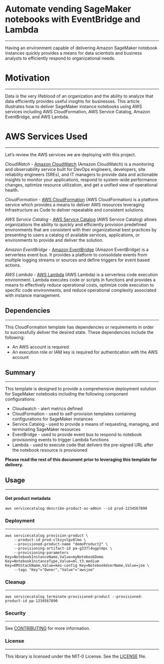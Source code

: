 # Automate vending SageMaker notebooks with EventBridge and Lambda
---

Having an environment capable of delivering Amazon SageMaker notebook instances quickly provides a means for data scientists and business analysts to efficiently respond to organizational needs.  

# Motivation
---

Data is the very lifeblood of an organization and the ability to analyze that data efficiently provides useful insights for businesses.  This article illustrates how to deliver SageMaker instance notebooks using AWS services including AWS CloudFormation, AWS Service Catalog, Amazon EventBridge, and AWS Lambda.  

# AWS Services Used
---

Let’s review the AWS services we are deploying with this project.

*CloudWatch* - [Amazon CloudWatch](https://aws.amazon.com/cloudwatch/) (Amazon CloudWatch) is a monitoring and observability service built for DevOps engineers, developers, site reliability engineers (SREs), and IT managers to provide data and actionable insights to monitor your applications, respond to system-wide performance changes, optimize resource utilization, and get a unified view of operational health.  

*CloudFormation* - [AWS CloudFormation](https://docs.aws.amazon.com/cloudformation/) (AWS CloudFormation) is a platform service which provides a means to deliver AWS resources leveraging Infrastructure as Code to deliver repeatable and consistent solutions.

*AWS Service Catalog* - [AWS Service Catalog](https://aws.amazon.com/servicecatalog/?aws-service-catalog.sort-by=item.additionalFields.createdDate&aws-service-catalog.sort-order=desc) (AWS Service Catalog) allows organizations the ability to quickly and efficiently provision predefined environments that are consistent with their organizational best practices by presenting to users a catalog of available services, applications, or environments to provide and deliver the solution.

*Amazon EventBridge* - [Amazon EventBridge](https://aws.amazon.com/eventbridge/) (Amazon EventBridge) is a serverless event bus.  It provides a platform to consolidate events from multiple logging streams or sources and define triggers for event based actions.

*AWS Lambda* - [AWS Lambda](https://aws.amazon.com/lambda/) (AWS Lambda) is a serverless code execution environment.  Lambda executes code or scripts in functions and provides a means to effectively reduce operational costs, optimize code execution to specific code environments, and reduce operational complexity associated with instance management.

## Dependencies
---

This CloudFormation template has dependencies or requirements in order to successfully deliver the desired state.  These dependencies include the following:

- An AWS account is required
- An execution role or IAM key is required for authentication with the AWS account

## Summary
---

This template is designed to provide a comprehensive deployment solution for SageMaker notebooks including the following component configurations:

- Cloudwatch - alert metrics defined
- CloudFormation - used to self-provision templates containing configurations for SageMaker instances
- Service Catalog - used to provide a means of requesting, managing, and terminating SageMaker resources
- EventBridge - used to provide event bus to respond to notebook provisioning events to trigger Lambda functions
- Lambda - used to execute code that delivers the pre-signed URL after the notebook resource is provisioned

**Please read the rest of this document prior to leveraging this template for delivery.**

## Usage
---

#### Get product metadata

```
aws servicecatalog describe-product-as-admin --id prod-1234567890
```

### Deployment
---


```
aws servicecatalog provision-product \
    --product-id prod-clkzyvlgv6lmo \
    --provisioned-product-name "demoProduct2" \
    --provisioning-artifact-id pa-g337l4ugplmpc \
    --provisioning-parameters Key=NotebookInstanceName,Value=myNotebookDemo Key=NotebookInstanceType,Value=ml.t3.medium Key=KMSStackName,Value=kms-config Key=NotebookUserName,Value=joe \
    --tags "Key"="Owner","Value"="awsjoe"
```

### Cleanup
---


```
aws servicecatalog terminate-provisioned-product --provisioned-product-id pp-1234567890
```

### Security
---

See [CONTRIBUTING](CONTRIBUTING.md#security-issue-notifications) for more information.

### License
---

This library is licensed under the MIT-0 License. See the [LICENSE](LICENSE) file.


